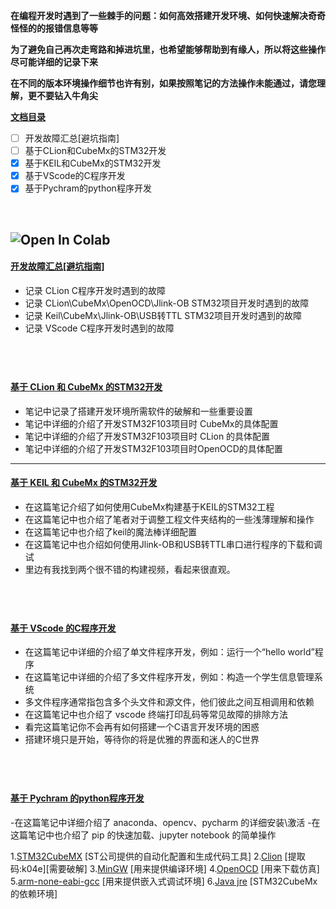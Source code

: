 
**在编程开发时遇到了一些棘手的问题：如何高效搭建开发环境、如何快速解决奇奇怪怪的的报错信息等等**

**为了避免自己再次走弯路和掉进坑里，也希望能够帮助到有缘人，所以将这些操作尽可能详细的记录下来**

**在不同的版本环境操作细节也许有别，如果按照笔记的方法操作未能通过，请您理解，更不要钻入牛角尖**


**[文档目录](#jump1)** 

- [ ] 开发故障汇总[避坑指南]
- [ ] 基于CLion和CubeMx的STM32开发
- [X] 基于KEIL和CubeMx的STM32开发
- [x] 基于VScode的C程序开发
- [x] 基于Pychram的python程序开发

&emsp;

![Open In Colab](https://img.shields.io/badge/update-2023.05.27-green.svg)
---
#### <a id="jump1"> [开发故障汇总[避坑指南]](https://note.youdao.com/s/Ia47aSut)</a>
- 记录 CLion C程序开发时遇到的故障
- 记录 CLion\CubeMx\OpenOCD\Jlink-OB STM32项目开发时遇到的故障
- 记录 Keil\CubeMx\Jlink-OB\USB转TTL STM32项目开发时遇到的故障
- 记录 VScode C程序开发时遇到的故障

&emsp;
---
#### [基于 CLion 和 CubeMx 的STM32开发](https://note.youdao.com/s/OiOrOPUA)
- 笔记中记录了搭建开发环境所需软件的破解和一些重要设置
- 笔记中详细的介绍了开发STM32F103项目时 CubeMx的具体配置
- 笔记中详细的介绍了开发STM32F103项目时 CLion 的具体配置
- 笔记中详细的介绍了开发STM32F103项目时OpenOCD的具体配置
&emsp;
---
#### [基于 KEIL 和 CubeMx 的STM32开发](https://note.youdao.com/s/OiOrOPUA)
- 在这篇笔记介绍了如何使用CubeMx构建基于KEIL的STM32工程
- 在这篇笔记中也介绍了笔者对于调整工程文件夹结构的一些浅薄理解和操作
- 在这篇笔记中也介绍了keil的魔法棒详细配置
- 在这篇笔记中也介绍如何使用Jlink-OB和USB转TTL串口进行程序的下载和调试
- 里边有我找到两个很不错的构建视频，看起来很直观。 

&emsp;
---
#### [基于 VScode 的C程序开发](https://note.youdao.com/s/CisHoFe)

- 在这篇笔记中详细的介绍了单文件程序开发，例如：运行一个“hello world”程序
- 在这篇笔记中详细的介绍了多文件程序开发，例如：构造一个学生信息管理系统
- 多文件程序通常指包含多个头文件和源文件，他们彼此之间互相调用和依赖
- 在这篇笔记中也介绍了 vscode 终端打印乱码等常见故障的排除方法
- 看完这篇笔记你不会再有如何搭建一个C语言开发环境的困惑
- 搭建环境只是开始，等待你的将是优雅的界面和迷人的C世界 


&emsp;
---
#### [基于 Pychram 的python程序开发](https://note.youdao.com/s/QRXR7oEg)

-在这篇笔记中详细介绍了 anaconda、opencv、pycharm 的详细安装\激活
-在这篇笔记中也介绍了 pip 的快速加载、jupyter notebook 的简单操作

1.[STM32CubeMX](https://www.st.com/zh/development-tools/stm32cubemx.html#get-software) [ST公司提供的自动化配置和生成代码工具]
2.[Clion](https://pan.baidu.com/s/1pZKVNuuSGjd25cT76oO70A?pwd=k04e) [提取码:k04e][需要破解]
3.[MinGW](https://sourceforge.net/projects/mingw-w64/files/mingw-w64/mingw-w64-release/mingw-w64-v11.0.0.tar.bz2/download) [用来提供编译环境]
4.[OpenOCD](https://sourceforge.net/projects/openocd/postdownload) [用来下载仿真]
5.[arm-none-eabi-gcc](https://developer.arm.com/downloads/-/gnu-rm) [用来提供嵌入式调试环境]
6.[Java jre](https://www.azul.com/downloads/?package=jdk#zulu) [STM32CubeMx的依赖环境]







